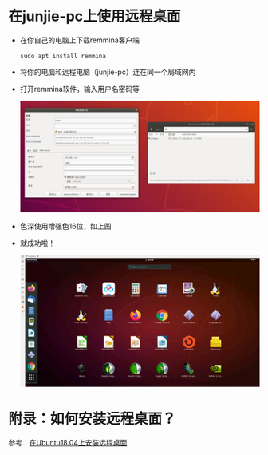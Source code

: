 # 在junjie-pc上使用远程桌面

* 在你自己的电脑上下载remmina客户端

  ```
  sudo apt install remmina
  ```
* 将你的电脑和远程电脑（junjie-pc）连在同一个局域网内
* 打开remmina软件，输入用户名密码等

  ![1656401752666](../image/使用远程桌面/1656401752666.png)
* 色深使用增强色16位，如上图
* 就成功啦！

  ![1656401826437](../image/使用远程桌面/1656401826437.png)

# 附录：如何安装远程桌面？

参考：[在Ubuntu18.04上安装远程桌面](https://github.com/daxiongpro/Qdotfiles/blob/master/docs/desktop_install.md)

